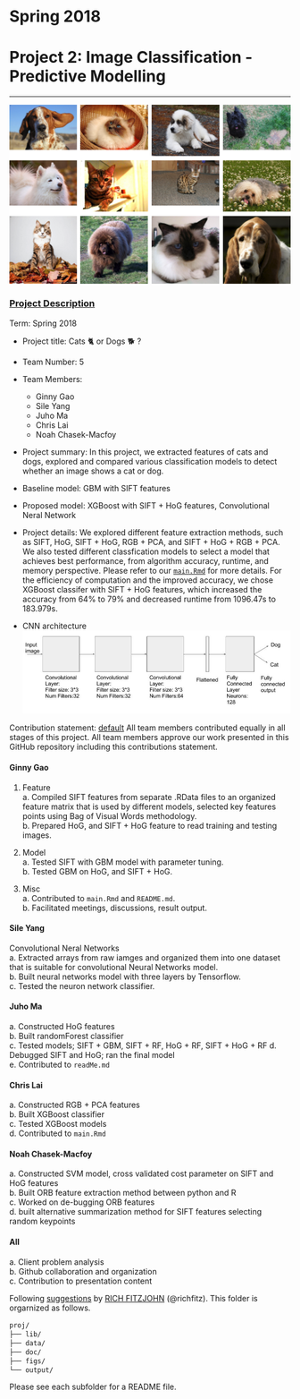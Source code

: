 # Spring 2018


# Project 2: Image Classification - Predictive Modelling

----

![image](figs/dog_cat.png)

### [Project Description](doc/)

Term: Spring 2018

+ Project title: Cats :cat2: or Dogs :dog2: ?
+ Team Number: 5
+ Team Members:
  + Ginny Gao
  + Sile Yang
  + Juho Ma
  + Chris Lai
  + Noah Chasek-Macfoy
                
+ Project summary: In this project, we extracted features of cats and dogs, explored and compared various classification models to detect whether an image shows a cat or dog.

 + Baseline model: GBM with SIFT features
   
 + Proposed model: XGBoost with SIFT + HoG features, Convolutional Neral Network 

+ Project details: We explored different feature extraction methods, such as SIFT, HoG, SIFT + HoG, RGB + PCA, and SIFT + HoG + RGB + PCA. We also tested different classfication models to select a model that achieves best performance, from algorithm accuracy, runtime, and memory perspective. Please refer to our [`main.Rmd`](https://github.com/GU4243-ADS/project-2-predictive-modelling-group-5/blob/master/doc/main.Rmd) for more details. For the efficiency of computation and the improved accuracy, we chose XGBoost classifer with SIFT + HoG features, which increased the accuracy from 64% to 79% and decreased runtime from 1096.47s to 183.979s.

+ CNN architecture
![image](figs/cnn-image-1.jpg)

Contribution statement: [default](doc/a_note_on_contributions.md) All team members contributed equally in all stages of this project. All team members approve our work presented in this GitHub repository including this contributions statement.

#### Ginny Gao
1. Feature    
a. Compiled SIFT features from separate .RData files to an organized feature matrix that is used by different models, selected key features points using Bag of Visual Words methodology.  
b. Prepared HoG, and SIFT + HoG feature to read training and testing images.

2. Model  
a. Tested SIFT with GBM model with parameter tuning.  
b. Tested GBM on HoG, and SIFT + HoG.

3. Misc  
a. Contributed to `main.Rmd` and `README.md`.  
b. Facilitated meetings, discussions, result output.

#### Sile Yang
Convolutional Neral Networks  
a. Extracted arrays from raw iamges and organized them into one dataset that is suitable for convolutional Neural Networks model.    
b. Built neural networks model with three layers by Tensorflow.  
c. Tested the neuron network classifier.

#### Juho Ma
a. Constructed HoG features  
b. Built randomForest classifier  
c. Tested models; SIFT + GBM, SIFT + RF, HoG + RF, SIFT + HoG + RF
d. Debugged SIFT and HoG; ran the final model  
e. Contributed to `readMe.md`

#### Chris Lai
a. Constructed RGB + PCA features  
b. Built XGBoost classifier  
c. Tested XGBoost models  
d. Contributed to `main.Rmd`

#### Noah Chasek-Macfoy
a. Constructed SVM model, cross validated cost parameter on SIFT and HoG features  
b. Built ORB feature extraction method between python and R  
c. Worked on de-bugging ORB features  
d. built alternative summarization method for SIFT features selecting random keypoints   

#### All
a. Client problem analysis  
b. Github collaboration and organization  
c. Contribution to presentation content

Following [suggestions](http://nicercode.github.io/blog/2013-04-05-projects/) by [RICH FITZJOHN](http://nicercode.github.io/about/#Team) (@richfitz). This folder is orgarnized as follows.

```
proj/
├── lib/
├── data/
├── doc/
├── figs/
└── output/
```

Please see each subfolder for a README file.
